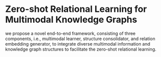 # Zero-shot Relational Learning for Multimodal Knowledge Graphs
we propose a novel end-to-end framework, consisting of three components, i.e., multimodal learner, structure consolidator, and relation embedding generator, to integrate diverse multimodal information and knowledge graph structures to facilitate the zero-shot relational learning.
